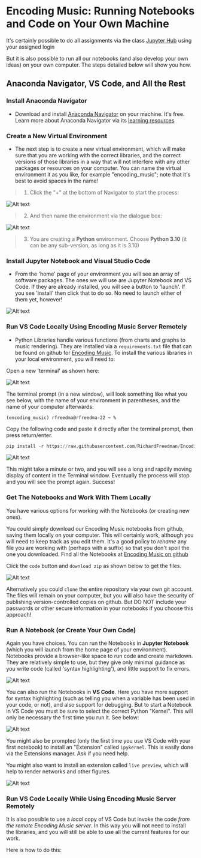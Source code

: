 # Encoding Music:  Running Notebooks and Code on Your Own Machine

It's certainly possible to do all assignments via the class [Jupyter Hub](https:encodingmusic.crimproject.org) using your assigned login

But it is also possible to run all our notebooks (and also develop your own ideas) on your own computer.  The steps detailed below will show you how.

## Anaconda Navigator, VS Code, and All the Rest

### Install Anaconda Navigator

* Download and install [Anaconda Navigator](https://www.anaconda.com/download) on your machine.  It's free. Learn more about Anaconda Navigator via its [learning resources](https://learning.anaconda.cloud/)

### Create a New Virtual Environment

* The next step is to create a new virtual environment, which will make sure that you are working with the correct libraries, and the correct versions of those libraries in a way that will not interfere with any other packages or resources on your computer. You can name the virtual environment it as you like, for example "encoding_music"; note that it's best to avoid spaces in the name!

> 1) Click the "+" at the bottom of Navigator to start the process:

![Alt text](images/screenshot_1506.png)

> 2) And then name the environment via the dialogue box:

![Alt text](images/screenshot_1614.png)

> 3) You are creating a **Python** environment.  Choose **Python 3.10** (it can be any sub-version, as long as it is 3.10)

### Install Jupyter Notebook and Visual Studio Code

* From the 'home' page of your environment you will see an array of software packages.  The ones we will use are Jupyter Notebook and VS Code.  If they are already installed, you will see a button to 'launch'.  If you see 'install' then click that to do so. No need to launch either of them yet, however!

![Alt text](images/screenshot_1615.png)

### Run VS Code Locally Using Encoding Music Server Remotely

* Python Libraries handle various functions (from charts and graphs to music rendering). They are installed via a `requirements.txt` file that can be found on github for [Encoding Music](https://github.com/RichardFreedman/Encoding_Music/blob/main/requirements.txt). To install the various libraries in your local environment, you will need to:

Open a new 'terminal' as shown here:

![Alt text](images/screenshot_1616.png)

The terminal prompt (in a new window), will look something like what you see below, with the name of your environment in parentheses, and the name of your computer afterwards:

```(encoding_music) rfreedma@rfreedma-22 ~ %```

Copy the following code and paste it directly after the terminal prompt, then press return/enter.

```python
pip install -r https://raw.githubusercontent.com/RichardFreedman/Encoding_Music/main/requirements.txt
```

![Alt text](images/screenshot_1621.png)

This might take a minute or two, and you will see a long and rapdily moving display of content in the Terminal window.  Eventually the process will stop and you will see the prompt again.  Success!

### Get The Notebooks and Work With Them Locally

You have various options for working with the Notebooks (or creating new ones). 

You could simply download our Encoding Music notebooks from github, saving them locally on your computer.  This will certainly work, although you will need to keep track as you edit them.  It's a good policy to _rename_ any file you are working with (perhaps with a suffix) so that you don't spoil the one you downloaded.  Find all the Notebooks at [Encoding Music on github](https://github.com/RichardFreedman/Encoding_Music)

Click the `code` button and `download zip` as shown below to get the files.

![Alt text](images/screenshot_1626.png)

Alternatively you could `clone` the entire repository via your own git account.  The files will remain on your computer, but you will also have the security of publishing version-controlled copies on github.  But DO NOT include your passwords or other secure information in your notebooks if you choose this approach!

### Run A Notebook (or Create Your Own Code)

Again you have choices.  You can run the Notebooks in **Jupyter Notebook** (which you will launch from the home page of your environment). Notebooks provide a browser-like space to run code and create markdown.  They are relatively simple to use, but they give only minimal guidance as you write code (called 'syntax highlighting'), and little support to fix errors.

![Alt text](images/screenshot_1615.png)

You can also run the Notebooks in **VS Code**.  Here you have more support for syntax highlighting (such as telling you when a variable has been used in your code, or not), and also support for debugging.  But to start a Notebook in VS Code you must be sure to select the correct Python "Kernel".  This will only be necessary the first time you run it.  See below:

![Alt text](images/screenshot_1623.png)

You might also be prompted (only the first time you use VS Code with your first notebook) to install an "Extension" called `ipykernel`.  This is easily done via the Extensions manager.  Ask if you need help.  

You might also want to install an extension called `live preview`, which will help to render networks and other figures.

![Alt text](images/screenshot_1624.png)

### Run VS Code Locally While Using Encoding Music Server Remotely

It is also possible to use a *local* copy of VS Code but invoke the code *from the remote Encoding Music server*.  In this way you will not need to install the libraries, and you will still be able to use all the current features for our work.

Here is how to do this:






